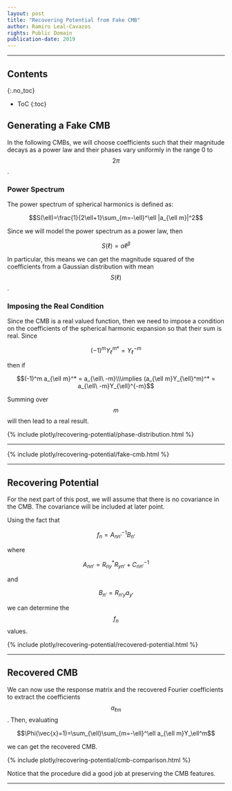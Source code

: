 ```yaml
---
layout: post
title: "Recovering Potential from Fake CMB"
author: Ramiro Leal-Cavazos
rights: Public Domain
publication-date: 2019
---
```


---

## Contents
{:.no_toc}

* ToC
{:toc}

## Generating a Fake CMB

In the following CMBs, we will choose coefficients such that their magnitude decays as a power law and their phases vary uniformly in the range 0 to $$2\pi$$.

### Power Spectrum

The power spectrum of spherical harmonics is defined as:

$$S(\ell)=\frac{1}{2\ell+1}\sum_{m=-\ell}^\ell |a_{\ell m}|^2$$

Since we will model the power spectrum as a power law, then

$$S(\ell)=\alpha \ell^\beta$$

In particular, this means we can get the magnitude squared of the coefficients from a Gaussian distribution with mean $$S(\ell)$$.

### Imposing the Real Condition

Since the CMB is a real valued function, then we need to impose a condition on the coefficients of the spherical harmonic expansion so that their sum is real. Since

$$(-1)^m Y_{\ell}^{m*} = Y_\ell^{-m}$$

then if

$$(-1)^m a_{\ell m}^* =  a_{\ell\ -m}\\\implies (a_{\ell m}Y_{\ell}^m)^* = a_{\ell\ -m}Y_{\ell}^{-m}$$

Summing over $$m$$ will then lead to a real result.

{% include plotly/recovering-potential/phase-distribution.html %}

---

{% include plotly/recovering-potential/fake-cmb.html %}

---

## Recovering Potential

For the next part of this post, we will assume that there is no covariance in the CMB. The covariance will be included at later point.

Using the fact that

$$f_n= A^{-1}_{nn'}B_{n'}$$

where

$$A_{nn'}=R^* _ {ny}R_{yn'}+C^{-1}_{nn'}$$

and

$$B_{n'}=R_{n'y}a_{y'}$$

we can determine the $$f_n$$ values.

{% include plotly/recovering-potential/recovered-potential.html %}

---

## Recovered CMB

We can now use the response matrix and the recovered Fourier coefficients to extract the coefficients $$a_{\ell m}$$. Then, evaluating

$$\Phi(\vec{x}=1)=\sum_{\ell}\sum_{m=-\ell}^\ell a_{\ell m}Y_\ell^m$$

we can get the recovered CMB.

{% include plotly/recovering-potential/cmb-comparison.html %}

Notice that the procedure did a good job at preserving the CMB features.

---
